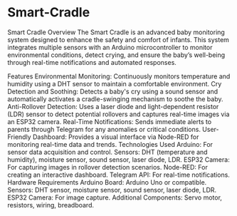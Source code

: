 # Smart-Cradle
Smart Cradle
Overview
The Smart Cradle is an advanced baby monitoring system designed to enhance the safety and comfort of infants. This system integrates multiple sensors with an Arduino microcontroller to monitor environmental conditions, detect crying, and ensure the baby’s well-being through real-time notifications and automated responses.

Features
Environmental Monitoring: Continuously monitors temperature and humidity using a DHT sensor to maintain a comfortable environment.
Cry Detection and Soothing: Detects a baby's cry using a sound sensor and automatically activates a cradle-swinging mechanism to soothe the baby.
Anti-Rollover Detection: Uses a laser diode and light-dependent resistor (LDR) sensor to detect potential rollovers and captures real-time images via an ESP32 camera.
Real-Time Notifications: Sends immediate alerts to parents through Telegram for any anomalies or critical conditions.
User-Friendly Dashboard: Provides a visual interface via Node-RED for monitoring real-time data and trends.
Technologies Used
Arduino: For sensor data acquisition and control.
Sensors: DHT (temperature and humidity), moisture sensor, sound sensor, laser diode, LDR.
ESP32 Camera: For capturing images in rollover detection scenarios.
Node-RED: For creating an interactive dashboard.
Telegram API: For real-time notifications.
Hardware Requirements
Arduino Board: Arduino Uno or compatible.
Sensors: DHT sensor, moisture sensor, sound sensor, laser diode, LDR.
ESP32 Camera: For image capture.
Additional Components: Servo motor, resistors, wiring, breadboard.
